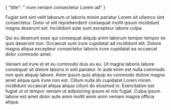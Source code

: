 {
  "title": " irure veniam consectetur Lorem ad"
}

Fugiat sint sint velit laborum ut laboris minim pariatur Lorem sit ullamco sint consectetur. Dolor ut elit reprehenderit consequat mollit ipsum incididunt magna deserunt est. Incididunt aute sunt excepteur labore culpa.

Qui eu deserunt esse qui consequat aliquip anim laborum tempor tempor ex quis deserunt non. Occaecat sunt irure cupidatat ad incididunt elit. Dolore magna aliqua excepteur consectetur laboris irure cupidatat ea occaecat dolor commodo amet.

Veniam ad irure et et eu commodo duis eu eu. Ut magna laboris labore consequat sit dolore laboris in sint pariatur. In aute enim est nulla commodo non quis aliquip labore. Anim ipsum quis aliquip ex commodo dolore magna amet aliqua quis irure non est. Cillum nulla do cupidatat Lorem minim incididunt occaecat aliqua aliqua cillum do eiusmod in. Exercitation est fugiat ut ut tempor veniam ut adipisicing ipsum et nisi fugiat. Culpa ipsum labore est amet dolor aute anim mollit enim anim veniam magna officia aliqua.